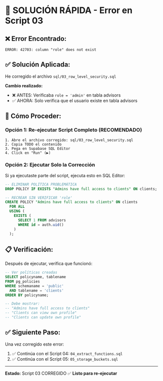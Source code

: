 # 🔧 SOLUCIÓN RÁPIDA - Error en Script 03

## ❌ Error Encontrado:
```
ERROR: 42703: column "role" does not exist
```

## ✅ Solución Aplicada:

He corregido el archivo `sql/03_row_level_security.sql`

**Cambio realizado:**
- ❌ ANTES: Verificaba `role = 'admin'` en tabla advisors
- ✅ AHORA: Solo verifica que el usuario existe en tabla advisors

## 🚀 Cómo Proceder:

### Opción 1: Re-ejecutar Script Completo (RECOMENDADO)
```
1. Abre el archivo corregido: sql/03_row_level_security.sql
2. Copia TODO el contenido
3. Pega en Supabase SQL Editor
4. Click en "Run" (▶️)
```

### Opción 2: Ejecutar Solo la Corrección
Si ya ejecutaste parte del script, ejecuta esto en SQL Editor:

```sql
-- ELIMINAR POLÍTICA PROBLEMÁTICA
DROP POLICY IF EXISTS "Admins have full access to clients" ON clients;

-- RECREAR SIN VERIFICAR 'role'
CREATE POLICY "Admins have full access to clients" ON clients
  FOR ALL
  USING (
    EXISTS (
      SELECT 1 FROM advisors 
      WHERE id = auth.uid()
    )
  );
```

## 📋 Verificación:

Después de ejecutar, verifica que funcionó:

```sql
-- Ver políticas creadas
SELECT policyname, tablename 
FROM pg_policies 
WHERE schemaname = 'public'
  AND tablename = 'clients'
ORDER BY policyname;

-- Debe mostrar:
-- "Admins have full access to clients"
-- "Clients can view own profile"
-- "Clients can update own profile"
```

## ✅ Siguiente Paso:

Una vez corregido este error:
1. ✅ Continúa con el Script 04: `04_extract_functions.sql`
2. ✅ Continúa con el Script 05: `05_storage_buckets.sql`

---

**Estado:** Script 03 CORREGIDO ✅
**Listo para re-ejecutar**
